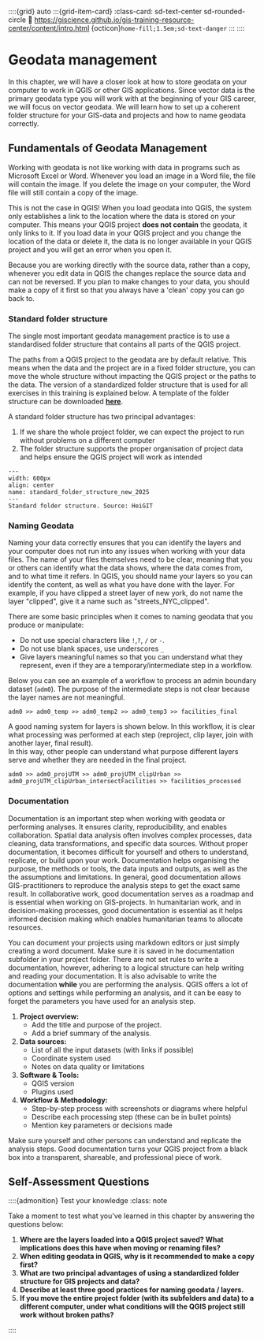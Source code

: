 ::::{grid} auto
:::{grid-item-card}
:class-card: sd-text-center sd-rounded-circle
:link: https://giscience.github.io/gis-training-resource-center/content/intro.html 
{octicon}`home-fill;1.5em;sd-text-danger`
:::
::::

# Geodata management

In this chapter, we will have a closer look at how to store geodata on your computer to work in 
QGIS or other GIS applications. 
Since vector data is the primary geodata type you will work with at the beginning 
of your GIS career, we will focus on vector geodata. We will learn how to set up a coherent 
folder structure for your GIS-data and projects and how to name geodata correctly. 

## Fundamentals of Geodata Management

Working with geodata is not like working with data in programs such as Microsoft 
Excel or Word. Whenever you load an image in a Word file, the file will contain 
the image. If you delete the image on your computer, the Word file will still 
contain a copy of the image. 

This is not the case in QGIS! When you load geodata into QGIS, the system only 
establishes a link to the location where the data is stored on your computer. 
This means your QGIS project __does not contain__ the geodata, it only links to 
it. If you load data in your QGIS project and you change the location of the 
data or delete it, the data is no longer available in your QGIS project and you 
will get an error when you open it. 

Because you are working directly with the source data, rather than a copy, 
whenever you edit data in QGIS the changes replace the source data and can not 
be reversed. If you plan to make changes to your data, you should make a copy of 
it first so that you always have a 'clean' copy you can go back to. 

### Standard folder structure

The single most important geodata management practice is to use a standardised 
folder structure that contains all parts of the QGIS project. 

The paths from a QGIS project to the geodata are by default relative. This means 
when the data and the project are in a fixed folder structure, you can move the 
whole structure without impacting the QGIS project or the paths to the data.
The version of a standardized folder structure that is used for all exercises 
in this training is explained below. A template of the folder structure can be 
downloaded [__here__](https://nexus.heigit.org/repository/gis-training-resource-center/Templates/GIS_project_folder_template.zip).

A standard folder structure has two principal advantages:

1. If we share the whole project folder, we can expect the project to run 
   without problems on a different computer
2. The folder structure supports the proper organisation of project data and 
   helps ensure the QGIS project will work as intended

```{figure} /fig/standard_folder_structure_new_2025.drawio.png
---
width: 600px
align: center
name: standard_folder_structure_new_2025
---
Standard folder structure. Source: HeiGIT
```

### Naming Geodata

Naming your data correctly ensures that you can identify the layers and your computer does not run into any issues 
when working with your data files. The name of your files themselves need to be clear, meaning that you or others 
can identify what the data shows, where the data comes from, and to what time it refers. In QGIS, you should name 
your layers so you can identify the content, as well as what you have done with the layer. For example, if you have 
clipped a street layer of new york, do not name the layer "clipped", give it a name such as "streets_NYC_clipped".

There are some basic principles when it comes to naming geodata that you produce 
or manipulate:

* Do not use special characters like `!`,`?`, `/` or `-`.
* Do not use blank spaces, use underscores `_`
* Give layers meaningful names so that you can understand what they represent, 
  even if they are a temporary/intermediate step in a workflow. 

Below you can see an example of a workflow to process an admin boundary dataset 
(`adm0`). The purpose of the intermediate steps is not clear because the layer 
names are not meaningful. 

`adm0 >> adm0_temp >> adm0_temp2 >> adm0_temp3 >> facilities_final`

A good naming system for layers is shown below. In this workflow, it is clear what 
processing was performed at each step (reproject, clip layer, join with another layer, 
final result).  
In this way, other people can understand what purpose different layers serve and 
whether they are needed in the final project.  

`adm0 >> adm0_projUTM >> adm0_projUTM_clipUrban >> adm0_projUTM_clipUrban_intersectFacilities >> facilities_processed`

### Documentation

Documentation is an important step when working with geodata or performing analyses. It ensures clarity, 
reproducibility, and enables collaboration. Spatial data analysis often involves complex processes, data cleaning, 
data transformations, and specific data sources. Without proper documentation, it becomes difficult for yourself and 
others to understand, replicate, or build upon your work. Documentation helps organising the purpose, the methods or 
tools, the data inputs and outputs, as well as the the assumptions and limitations. 
In general, good documentation allows GIS-practitioners to reproduce the analysis steps to get the exact same result. 
In collaborative work, good documentation serves as a roadmap and is essential when working on GIS-projects. In 
humanitarian work, and in decision-making processes, good documentation is essential as it helps informed decision 
making which enables humanitarian teams to allocate resources. 

You can document your projects using markdown editors or just simply creating a word document. Make sure it is saved 
in he documentation subfolder in your project folder. There are not set rules to write a documentation, however, 
adhering to a logical structure can help writing and reading your documentation. It is also advisable to write the 
documentation __while__ you are performing the analysis. QGIS offers a lot of options and settings while performing 
an analysis, and it can be easy to forget the parameters you have used for an analysis step. 

1. __Project overview:__
   - Add the title and purpose of the project.
   - Add a brief summary of the analysis.
2. __Data sources:__
   - List of all the input datasets (with links if possible)
   - Coordinate system used
   - Notes on data quality or limitations
3. __Software & Tools:__
   - QGIS version
   - Plugins used
4. __Workflow & Methodology:__
   - Step-by-step process with screenshots or diagrams where helpful
   - Describe each processing step (these can be in bullet points)
   - Mention key parameters or decisions made

Make sure yourself and other persons can understand and replicate the analysis steps. 
Good documentation turns your QGIS project from a black box into a transparent, shareable, and professional piece of work. 


## Self-Assessment Questions

::::{admonition} Test your knowledge
:class: note

Take a moment to test what you've learned in this chapter by answering the questions below:

1. __Where are the layers loaded into a QGIS project saved? What implications does this have when moving or renaming files?__
2. __When editing geodata in QGIS, why is it recommended to make a copy first?__
3. __What are two principal advantages of using a standardized folder structure for GIS projects and data?__
4. __Describe at least three good practices for naming geodata / layers.__
5. __If you move the entire project folder (with its subfolders and data) to a different computer, under what conditions will the QGIS project still work without broken paths?__


::::